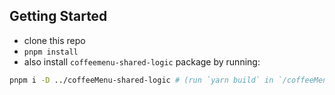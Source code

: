 ## Getting Started

- clone this repo
- `pnpm install`
- also install `coffeemenu-shared-logic` package by running:

```bash
pnpm i -D ../coffeeMenu-shared-logic # (run `yarn build` in `/coffeeMenu-shared-logic` first!)
```
